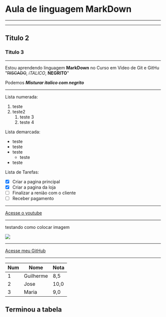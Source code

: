 # Aula de linguagem MarkDown
***
---
## Titulo 2
### Titulo 3
***

Estou aprendendo linguagem __MarkDown__ no Curso em Video de Git e GitHu
 "~~RISCADO~~, _iTALICO_, __NEGRITO__"
 
 Podemos __*Misturar italico com negrito*__
 
 ---
 
 Lista numerada:

1. teste
1. teste2
   1. teste 3
   1. teste 4
   

Lista demarcada:

* teste
* teste
* teste
  * teste
* teste

Lista de Tarefas:

- [x] Criar a pagina principal
- [x] Criar a pagina da loja
- [ ] Finalizar a renião com o cliente
- [ ] Receber pagamento

---
[Acesse o youtube](https://www.youtube.com/)

---

testando como colocar imagem 

<img src="https://img.icons8.com/fluent/48/000000/github.png"/>

---

[Acesse meu GitHub](https://github.com/Guilherme-Santos08)

---

Num | Nome| Nota
---|---|---
1 | Guilherme | 8,5
2 | Jose | 10,0
3 | Maria | 9,0

Terminou a tabela
---
